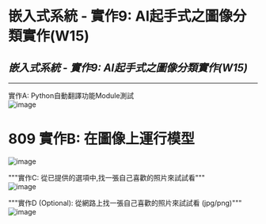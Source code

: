#   嵌入式系統 - 實作9: AI起手式之圖像分類實作(W15)

##  <em>嵌入式系統 - 實作9: AI起手式之圖像分類實作(W15)</em>

---

實作A:  Python自動翻譯功能Module測試 <br>
![image](https://user-images.githubusercontent.com/63353432/143727811-cd9bdd94-fff7-4912-8b1a-75eb5c422234.png)

# 809 實作B: 在圖像上運行模型 <br>
![image](https://user-images.githubusercontent.com/63353432/143727925-c9d8d13d-1a52-4728-a892-895e16b6b435.png)

"""實作C: 從已提供的選項中,找一張自己喜歡的照片來試試看""" <br>
![image](https://user-images.githubusercontent.com/63353432/143727974-6993e2ac-a650-43ce-a3aa-096d277eaf47.png)

"""實作D (Optional): 從網路上找一張自己喜歡的照片來試試看 (jpg/png)""" <br>
![image](https://user-images.githubusercontent.com/63353432/143728614-519d8137-9d62-4df3-801a-da314960258c.png)
